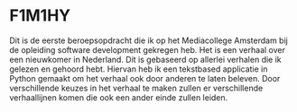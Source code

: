 # F1M1HY

Dit is de eerste beroepsopdracht die ik op het Mediacollege Amsterdam bij de opleiding software development gekregen heb. Het is een verhaal over een nieuwkomer in Nederland. Dit is gebaseerd op allerlei verhalen die ik gelezen en gehoord hebt. Hiervan heb ik een tekstbased applicatie in Python gemaakt om het verhaal ook door anderen te laten beleven. Door verschillende keuzes in het verhaal te maken zullen er verschillende verhaallijnen komen die ook een ander einde zullen leiden.
